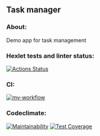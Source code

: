 ## Task manager

### About:
Demo app for task management

### Hexlet tests and linter status:
[![Actions Status](https://github.com/agsamkin/java-project-73/workflows/hexlet-check/badge.svg)](https://github.com/agsamkin/java-project-73/actions)

### CI:
[![my-workflow](https://github.com/agsamkin/java-project-73/actions/workflows/my-workflow.yml/badge.svg)](https://github.com/agsamkin/java-project-73/actions/workflows/my-workflow.yml)

### Codeclimate:
[![Maintainability](https://api.codeclimate.com/v1/badges/e237b26278552394f9aa/maintainability)](https://codeclimate.com/github/agsamkin/java-project-73/maintainability)
[![Test Coverage](https://api.codeclimate.com/v1/badges/e237b26278552394f9aa/test_coverage)](https://codeclimate.com/github/agsamkin/java-project-73/test_coverage)

